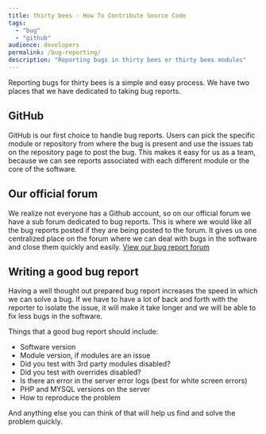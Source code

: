 ```yaml
---
title: thirty bees - How To Contribute Source Code
tags:
  - "bug"
  - "github"
audience: developers
permalink: /bug-reporting/
description: "Reporting bugs in thirty bees or thirty bees modules"
---
```


Reporting bugs for thirty bees is a simple and easy process. We have two places that we have dedicated to taking bug reports.


## GitHub

GitHub is our first choice to handle bug reports. Users can pick the specific module or repository from where the bug is present and use the issues tab on the repository page to post the bug. This makes it easy for us as a team, because we can see reports associated with each different module or the core of the software.

## Our official forum

We realize not everyone has a Github account, so on our official forum we have a sub forum dedicated to bug reports. This is where we would like all the bug reports posted if they are being posted to the forum. It gives us one centralized place on the forum where we can deal with bugs in the software and close them quickly and easily. [View our bug report forum](https://forum.thirtybees.com/category/10/bug-reports)


## Writing a good bug report

Having a well thought out prepared bug report increases the speed in which we can solve a bug. If we have to have a lot of back and forth with the reporter to isolate the issue, it will make it take longer and we will be able to fix less bugs in the software.

 Things that a good bug report should include:

 + Software version
 + Module version, if modules are an issue
 + Did you test with 3rd party modules disabled?
 + Did you test with overrides disabled?
 + Is there an error in the server error logs (best for white screen errors)
 + PHP and MYSQL versions on the server
 + How to reproduce the problem

 And anything else you can think of that will help us find and solve the problem quickly.